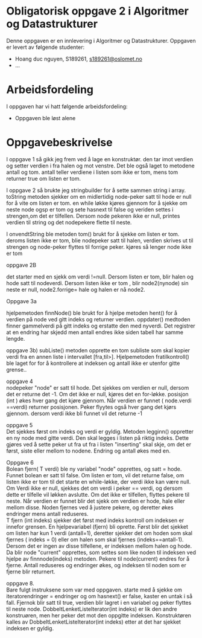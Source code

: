 # Obligatorisk oppgave 2 i Algoritmer og Datastrukturer

Denne oppgaven er en innlevering i Algoritmer og Datastrukturer. 
Oppgaven er levert av følgende studenter:
* Hoang duc nguyen, S189261, s189261@oslomet.no
* ...

# Arbeidsfordeling

I oppgaven har vi hatt følgende arbeidsfordeling:
* Oppgaven ble løst alene
# Oppgavebeskrivelse

I oppgave 1 så gikk jeg frem ved å lage en konstruktør. den tar imot verdien og setter verdien i fra halen og mot venstre. Det ble også laget to metodene antall og tom. antall teller verdiene i listen som ikke er tom, mens tom returner true om listen er tom. 

I oppgave 2 så brukte jeg stringbuilder for å sette sammen string i array. toString metoden sjekker om en midlertidig node-peker satt til hode er null for å vite om listen er tom. en while løkke kjøres gjennom for å sjekke om neste node ogsp er tom og sete hasnext til false og veriden settes i strengen,om det er tilfellen.
Dersom node pekeren ikke er null, printes verdien til string og det nodepekere flette til neste.

I onvendtString ble metoden tom() brukt for å sjekke om listen er tom. deroms listen ikke er tom, blie nodepeker satt til halen, verdien skrives ut til strengen og node-peker flyttes til forrige peker. kjøres så lenger node ikke er tom 

oppgave 2B

det starter med en sjekk om verdi !=null. Dersom listen er tom, blir halen og hode satt til nodeverdi. Dersom listen ikke er tom , blir node2(nynode) sin neste er null, node2.forrige= hale og halen er nå node2.  

Oppgave 3a

hjelpemetoden finnNode() ble brukt for å hjelpe metoden hent() for å verdien på node ved gitt indeks og returner verdien. oppdater() medtoden finner gammelverdi på gitt indeks og erstatte den med nyverdi. Det registrer at en endring har skjedd men antall endres ikke siden tabell har samme lengde. 

oppgave 3b)
subListe() metoden opprette en tom subliste som skal kopier verdi fra en annen liste i intervallet [fra,til>]. Hjelpemetoden fratilkontroll() ble laget for for å kontrollere at indeksen og antall ikke er utenfor gitte grense..

oppgave 4  
nodepeker "node" er satt til hode. Det sjekkes om verdien er null, dersom det er returne det -1. Om det ikke er null, kjøres det en for-løkke. posisjon (int ) økes hver gang det kjøre gjennom. Når verdien er funnet ( node.verdi ==verdi) returner posisjonen. Peker flyytes også hver gang det kjørs gjennom. dersom verdi ikke bli funnet vil det returne -1  

oppgave 5  
Det sjekkes først om indeks og verdi er gyldig. Metoden legginn() oppretter en ny node med gitte verdi. Den skal legges i listen på riktig indeks. Dette gjøres ved å sette peker ut fra ut fra i listen "inserting" skal skje, om det er først, siste eller mellom to nodene. Endring og antall økes med en. 
  
Oppgave 6  
Bolean fjern( T verdi) ble ny variabel "node" opprettes, og satt = hode. Funnet bolean er satt til false. Om listen er tom, vil det returne false, om listen ikke er tom til det starte en while-løkke, der verdi ikke kan være null. Om Verdi ikke er null, sjekkes det om verdi i peker == verdi, og dersom dette er tilfelle vil løkken avslutte. Om det ikke er tilfellen, flyttes pekere til neste. Når verdien er funnet blir det sjekk om verdien er hode, hale eller mellom disse. Noden fjernes ved å justere pekere, og deretter økes endringer mens antall reduseres.  
T fjern (int indeks) sjekker det først med indeks kontroll om indeksen er innefor grensen. En hjelpevariabel (fjern) bli oprette. Først blir det sjekket om listen har kun 1 verdi (antall=1), deretter sjekker det om hoden som skal fjernes ( indeks = 0) eller om halen som skal fjernes (indeks==antall-1). Dersom det er ingen av disse tilfellene, er indeksen mellom halen og hode. Da blir node "current" opprettes, som settes som like noden til indeksen ved hjelpe av finnnode(indeks) metoden. Pekere til node(current) endres for å fjerne. Antall reduseres og endringer økes, og indeksen til noden som er fjerne blir returnert.  

oppgave 8.  
Bare fulgt instruksene som var med oppgaven. starte med å sjekke om iteratorendringer = endringer og om hasnext() er false, kaster en untak i så fall. Fjernok blir satt til true,  verdien blir lagret i en variabel og peker flyttes til neste node. DobbeltLenketListeIterator(int indeks) er lik den andre konstruøren, men her peker det mot den oppgitte indeksen. Konstruktøren kalles av DobbeltLenketListeIterator(int indeks) etter at det har sjekket indeksen er gyldig.  





